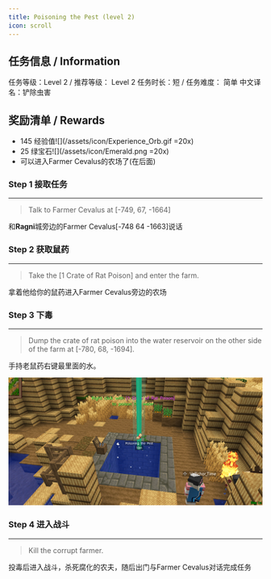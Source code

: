 ```yaml
---
title: Poisoning the Pest (level 2)
icon: scroll
---
```

## 任务信息 / Information
任务等级：Level 2 / 推荐等级： Level 2
任务时长：短 / 任务难度： 简单
中文译名：铲除虫害

## 奖励清单 / Rewards

+ 145 经验值![](/assets/icon/Experience_Orb.gif =20x)
+ 25 绿宝石![](/assets/icon/Emerald.png =20x)
+ 可以进入<NPC>Farmer Cevalus</NPC>的农场了(在后面)

### Step 1 接取任务
---
>Talk to Farmer Cevalus at [-749, 67, -1664]

和**Ragni**城旁边的<NPC>Farmer Cevalus</NPC><CC>[-748 64 -1663]</CC>说话
   
### Step 2 获取鼠药
---
>Take the [1 Crate of Rat Poison] and enter the farm.

拿着他给你的鼠药进入<NPC>Farmer Cevalus</NPC>旁边的农场

### Step 3 下毒
---
>Dump the crate of rat poison into the water reservoir on the other side of the farm at [-780, 68, -1694].

手持老鼠药右键最里面的水。

![](/assets/img/lv2-1.png)


### Step 4 进入战斗
---
>Kill the corrupt farmer.

投毒后进入战斗，杀死腐化的农夫，随后出门与<NPC>Farmer Cevalus</NPC>对话完成任务



